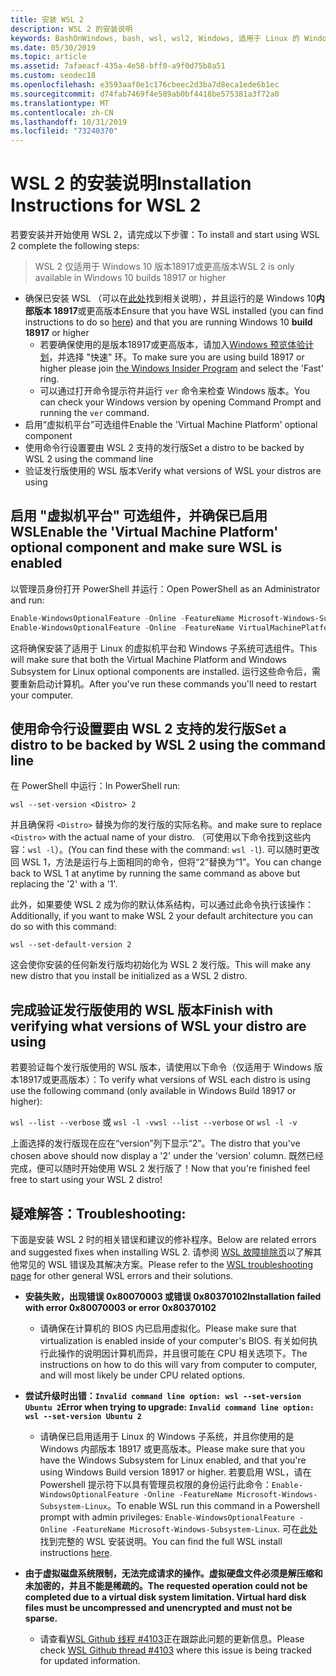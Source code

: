 ```yaml
---
title: 安装 WSL 2
description: WSL 2 的安装说明
keywords: BashOnWindows, bash, wsl, wsl2, Windows, 适用于 Linux 的 Windows 子系统, windowssubsystem, ubuntu, debian, suse, Windows 10, 安装
ms.date: 05/30/2019
ms.topic: article
ms.assetid: 7afaeacf-435a-4e58-bff0-a9f0d75b8a51
ms.custom: seodec18
ms.openlocfilehash: e3593aaf0e1c176cbeec2d3ba7d8eca1ede6b1ec
ms.sourcegitcommit: d74fab7469f4e589ab0bf4418be575381a3f72a0
ms.translationtype: MT
ms.contentlocale: zh-CN
ms.lasthandoff: 10/31/2019
ms.locfileid: "73240370"
---
```

# <a name="installation-instructions-for-wsl-2"></a><span data-ttu-id="56191-104">WSL 2 的安装说明</span><span class="sxs-lookup"><span data-stu-id="56191-104">Installation Instructions for WSL 2</span></span>

<span data-ttu-id="56191-105">若要安装并开始使用 WSL 2，请完成以下步骤：</span><span class="sxs-lookup"><span data-stu-id="56191-105">To install and start using WSL 2 complete the following steps:</span></span>

> <span data-ttu-id="56191-106">WSL 2 仅适用于 Windows 10 版本18917或更高版本</span><span class="sxs-lookup"><span data-stu-id="56191-106">WSL 2 is only available in Windows 10 builds 18917 or higher</span></span>

- <span data-ttu-id="56191-107">确保已安装 WSL （可以在[此处](./install-win10.md)找到相关说明），并且运行的是 Windows 10**内部版本 18917**或更高版本</span><span class="sxs-lookup"><span data-stu-id="56191-107">Ensure that you have WSL installed (you can find instructions to do so [here](./install-win10.md)) and that you are running Windows 10 **build 18917** or higher</span></span>
   - <span data-ttu-id="56191-108">若要确保使用的是版本18917或更高版本，请加入[Windows 预览体验计划](https://insider.windows.com/en-us/)，并选择 "快速" 环。</span><span class="sxs-lookup"><span data-stu-id="56191-108">To make sure you are using build 18917 or higher please join [the Windows Insider Program](https://insider.windows.com/en-us/) and select the 'Fast' ring.</span></span> 
   - <span data-ttu-id="56191-109">可以通过打开命令提示符并运行 `ver` 命令来检查 Windows 版本。</span><span class="sxs-lookup"><span data-stu-id="56191-109">You can check your Windows version by opening Command Prompt and running the `ver` command.</span></span>
- <span data-ttu-id="56191-110">启用“虚拟机平台”可选组件</span><span class="sxs-lookup"><span data-stu-id="56191-110">Enable the 'Virtual Machine Platform' optional component</span></span>
- <span data-ttu-id="56191-111">使用命令行设置要由 WSL 2 支持的发行版</span><span class="sxs-lookup"><span data-stu-id="56191-111">Set a distro to be backed by WSL 2 using the command line</span></span>
- <span data-ttu-id="56191-112">验证发行版使用的 WSL 版本</span><span class="sxs-lookup"><span data-stu-id="56191-112">Verify what versions of WSL your distros are using</span></span>

## <a name="enable-the-virtual-machine-platform-optional-component-and-make-sure-wsl-is-enabled"></a><span data-ttu-id="56191-113">启用 "虚拟机平台" 可选组件，并确保已启用 WSL</span><span class="sxs-lookup"><span data-stu-id="56191-113">Enable the 'Virtual Machine Platform' optional component and make sure WSL is enabled</span></span>

<span data-ttu-id="56191-114">以管理员身份打开 PowerShell 并运行：</span><span class="sxs-lookup"><span data-stu-id="56191-114">Open PowerShell as an Administrator and run:</span></span>

```powershell
Enable-WindowsOptionalFeature -Online -FeatureName Microsoft-Windows-Subsystem-Linux
Enable-WindowsOptionalFeature -Online -FeatureName VirtualMachinePlatform
```

<span data-ttu-id="56191-115">这将确保安装了适用于 Linux 的虚拟机平台和 Windows 子系统可选组件。</span><span class="sxs-lookup"><span data-stu-id="56191-115">This will make sure that both the Virtual Machine Platform and Windows Subsystem for Linux optional components are installed.</span></span> <span data-ttu-id="56191-116">运行这些命令后，需要重新启动计算机。</span><span class="sxs-lookup"><span data-stu-id="56191-116">After you've run these commands you'll need to restart your computer.</span></span> 

## <a name="set-a-distro-to-be-backed-by-wsl-2-using-the-command-line"></a><span data-ttu-id="56191-117">使用命令行设置要由 WSL 2 支持的发行版</span><span class="sxs-lookup"><span data-stu-id="56191-117">Set a distro to be backed by WSL 2 using the command line</span></span>

<span data-ttu-id="56191-118">在 PowerShell 中运行：</span><span class="sxs-lookup"><span data-stu-id="56191-118">In PowerShell run:</span></span>

`wsl --set-version <Distro> 2`

<span data-ttu-id="56191-119">并且确保将 `<Distro>` 替换为你的发行版的实际名称。</span><span class="sxs-lookup"><span data-stu-id="56191-119">and make sure to replace `<Distro>` with the actual name of your distro.</span></span> <span data-ttu-id="56191-120">（可使用以下命令找到这些内容：`wsl -l`）。</span><span class="sxs-lookup"><span data-stu-id="56191-120">(You can find these with the command: `wsl -l`).</span></span> <span data-ttu-id="56191-121">可以随时更改回 WSL 1，方法是运行与上面相同的命令，但将“2”替换为“1”。</span><span class="sxs-lookup"><span data-stu-id="56191-121">You can change back to WSL 1 at anytime by running the same command as above but replacing the '2' with a '1'.</span></span>

<span data-ttu-id="56191-122">此外，如果要使 WSL 2 成为你的默认体系结构，可以通过此命令执行该操作：</span><span class="sxs-lookup"><span data-stu-id="56191-122">Additionally, if you want to make WSL 2 your default architecture you can do so with this command:</span></span>

`wsl --set-default-version 2`

<span data-ttu-id="56191-123">这会使你安装的任何新发行版均初始化为 WSL 2 发行版。</span><span class="sxs-lookup"><span data-stu-id="56191-123">This will make any new distro that you install be initialized as a WSL 2 distro.</span></span>

## <a name="finish-with-verifying-what-versions-of-wsl-your-distro-are-using"></a><span data-ttu-id="56191-124">完成验证发行版使用的 WSL 版本</span><span class="sxs-lookup"><span data-stu-id="56191-124">Finish with verifying what versions of WSL your distro are using</span></span>

<span data-ttu-id="56191-125">若要验证每个发行版使用的 WSL 版本，请使用以下命令（仅适用于 Windows 版本18917或更高版本）：</span><span class="sxs-lookup"><span data-stu-id="56191-125">To verify what versions of WSL each distro is using use the following command (only available in Windows Build 18917 or higher):</span></span>

<span data-ttu-id="56191-126">`wsl --list --verbose` 或 `wsl -l -v`</span><span class="sxs-lookup"><span data-stu-id="56191-126">`wsl --list --verbose` or `wsl -l -v`</span></span>

<span data-ttu-id="56191-127">上面选择的发行版现在应在“version”列下显示“2”。</span><span class="sxs-lookup"><span data-stu-id="56191-127">The distro that you've chosen above should now display a '2' under the 'version' column.</span></span> <span data-ttu-id="56191-128">既然已经完成，便可以随时开始使用 WSL 2 发行版了！</span><span class="sxs-lookup"><span data-stu-id="56191-128">Now that you're finished feel free to start using your WSL 2 distro!</span></span> 

## <a name="troubleshooting"></a><span data-ttu-id="56191-129">疑难解答：</span><span class="sxs-lookup"><span data-stu-id="56191-129">Troubleshooting:</span></span> 

<span data-ttu-id="56191-130">下面是安装 WSL 2 时的相关错误和建议的修补程序。</span><span class="sxs-lookup"><span data-stu-id="56191-130">Below are related errors and suggested fixes when installing WSL 2.</span></span> <span data-ttu-id="56191-131">请参阅 [WSL 故障排除页](troubleshooting.md)以了解其他常见的 WSL 错误及其解决方案。</span><span class="sxs-lookup"><span data-stu-id="56191-131">Please refer to the [WSL troubleshooting page](troubleshooting.md) for other general WSL errors and their solutions.</span></span>

* <span data-ttu-id="56191-132">**安装失败，出现错误 0x80070003 或错误 0x80370102**</span><span class="sxs-lookup"><span data-stu-id="56191-132">**Installation failed with error 0x80070003 or error 0x80370102**</span></span>
    * <span data-ttu-id="56191-133">请确保在计算机的 BIOS 内已启用虚拟化。</span><span class="sxs-lookup"><span data-stu-id="56191-133">Please make sure that virtualization is enabled inside of your computer's BIOS.</span></span> <span data-ttu-id="56191-134">有关如何执行此操作的说明因计算机而异，并且很可能在 CPU 相关选项下。</span><span class="sxs-lookup"><span data-stu-id="56191-134">The instructions on how to do this will vary from computer to computer, and will most likely be under CPU related options.</span></span>
   
* <span data-ttu-id="56191-135">**尝试升级时出错：`Invalid command line option: wsl --set-version Ubuntu 2`**</span><span class="sxs-lookup"><span data-stu-id="56191-135">**Error when trying to upgrade: `Invalid command line option: wsl --set-version Ubuntu 2`**</span></span>
    * <span data-ttu-id="56191-136">请确保已启用适用于 Linux 的 Windows 子系统，并且你使用的是 Windows 内部版本 18917 或更高版本。</span><span class="sxs-lookup"><span data-stu-id="56191-136">Please make sure that you have the Windows Subsystem for Linux enabled, and that you're using Windows Build version 18917 or higher.</span></span> <span data-ttu-id="56191-137">若要启用 WSL，请在 Powershell 提示符下以具有管理员权限的身份运行此命令：`Enable-WindowsOptionalFeature -Online -FeatureName Microsoft-Windows-Subsystem-Linux`。</span><span class="sxs-lookup"><span data-stu-id="56191-137">To enable WSL run this command in a Powershell prompt with admin privileges: `Enable-WindowsOptionalFeature -Online -FeatureName Microsoft-Windows-Subsystem-Linux`.</span></span> <span data-ttu-id="56191-138">可在[此处](./install-win10.md)找到完整的 WSL 安装说明。</span><span class="sxs-lookup"><span data-stu-id="56191-138">You can find the full WSL install instructions [here](./install-win10.md).</span></span>

* <span data-ttu-id="56191-139">**由于虚拟磁盘系统限制，无法完成请求的操作。虚拟硬盘文件必须是解压缩和未加密的，并且不能是稀疏的。**</span><span class="sxs-lookup"><span data-stu-id="56191-139">**The requested operation could not be completed due to a virtual disk system limitation. Virtual hard disk files must be uncompressed and unencrypted and must not be sparse.**</span></span>
    * <span data-ttu-id="56191-140">请查看[WSL Github 线程 #4103](https://github.com/microsoft/WSL/issues/4103)正在跟踪此问题的更新信息。</span><span class="sxs-lookup"><span data-stu-id="56191-140">Please check [WSL Github thread #4103](https://github.com/microsoft/WSL/issues/4103) where this issue is being tracked for updated information.</span></span>